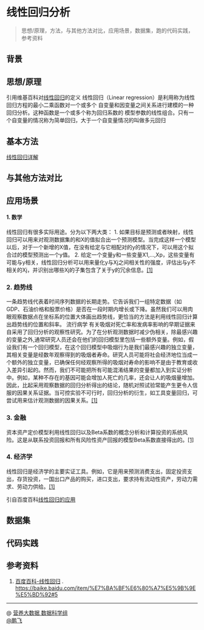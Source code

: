 # 线性回归分析
>思想/原理，方法，与其他方法对比，应用场景，数据集，跑的代码实践，参考资料

## 背景

## 思想/原理
引用维基百科对[线性回归](https://zh.wikipedia.org/wiki/%E7%B7%9A%E6%80%A7%E5%9B%9E%E6%AD%B8)的定义
线性回归（Linear regression）是利用称为线性回归方程的最小二乘函数对一个或多个
自变量和因变量之间关系进行建模的一种回归分析。这种函数是一个或多个称为回归系数的
模型参数的线性组合。只有一个自变量的情况称为简单回归，大于一个自变量情况的叫做多元回归

## 基本方法

[线性回归详解](https://blog.csdn.net/qq_36330643/article/details/77649896)


## 与其他方法对比

## 应用场景
#### 1. 数学  
线性回归有很多实际用途。分为以下两大类： 1. 如果目标是预测或者映射，线性回归可以用来对观测数据集的和X的值拟合出一个预测模型。当完成这样一个模型以后，对于一个新增的X值，在没有给定与它相配对的y的情况下，可以用这个拟合过的模型预测出一个y值。
 2. 给定一个变量y和一些变量X1,...,Xp，这些变量有可能与y相关，线性回归分析可以用来量化y与Xj之间相关性的强度，评估出与y不相关的Xj，并识别出哪些Xj的子集包含了关于y的冗余信息。[[1]](https://baike.baidu.com/item/%E7%BA%BF%E6%80%A7%E5%9B%9E%E5%BD%92#5)  
### 2. 趋势线
一条趋势线代表着时间序列数据的长期走势。它告诉我们一组特定数据（如GDP、石油价格和股票价格）是否在一段时期内增长或下降。虽然我们可以用肉眼观察数据点在坐标系的位置大体画出趋势线，更恰当的方法是利用线性回归计算出趋势线的位置和斜率。
流行病学
有关吸烟对死亡率和发病率影响的早期证据来自采用了回归分析的观察性研究。为了在分析观测数据时减少伪相关，除最感兴趣的变量之外,通常研究人员还会在他们的回归模型里包括一些额外变量。例如，假设我们有一个回归模型，在这个回归模型中吸烟行为是我们最感兴趣的独立变量，其相关变量是经数年观察得到的吸烟者寿命。研究人员可能将社会经济地位当成一个额外的独立变量，已确保任何经观察所得的吸烟对寿命的影响不是由于教育或收入差异引起的。然而，我们不可能把所有可能混淆结果的变量都加入到实证分析中。例如，某种不存在的基因可能会增加人死亡的几率，还会让人的吸烟量增加。因此，比起采用观察数据的回归分析得出的结论，随机对照试验常能产生更令人信服的因果关系证据。当可控实验不可行时，回归分析的衍生，如工具变量回归，可尝试用来估计观测数据的因果关系。[[1]](https://baike.baidu.com/item/%E7%BA%BF%E6%80%A7%E5%9B%9E%E5%BD%92#5)  
### 3. 金融
资本资产定价模型利用线性回归以及Beta系数的概念分析和计算投资的系统风险。这是从联系投资回报和所有风险性资产回报的模型Beta系数直接得出的。[[1]](https://baike.baidu.com/item/%E7%BA%BF%E6%80%A7%E5%9B%9E%E5%BD%92#5)  
### 4. 经济学
线性回归是经济学的主要实证工具。例如，它是用来预测消费支出，固定投资支出，存货投资，一国出口产品的购买，进口支出，要求持有流动性资产，劳动力需求、劳动力供给。[[1]](https://baike.baidu.com/item/%E7%BA%BF%E6%80%A7%E5%9B%9E%E5%BD%92#5)  


引自百度百科[线性回归的应用](https://baike.baidu.com/item/%E7%BA%BF%E6%80%A7%E5%9B%9E%E5%BD%92#5)

## 数据集

## 代码实践

## 参考资料
1. [百度百科-线性回归](https://baike.baidu.com/item/%E7%BA%BF%E6%80%A7%E5%9B%9E%E5%BD%92#5) . https://baike.baidu.com/item/%E7%BA%BF%E6%80%A7%E5%9B%9E%E5%BD%92#5
 

------------
@  [营养大数据 数据科学组](http://git.quietalk.cn/hnbd/data)      
[@鹏飞](http://git.hnbdata.cn/lipengfei)